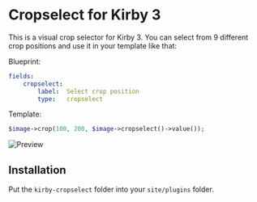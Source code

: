 # Cropselect for Kirby 3

This is a visual crop selector for Kirby 3. You can select from 9 different crop positions and use it in your template like that:

Blueprint:
```yaml
fields:
    cropselect:
        label:  Select crop position
        type:   cropselect
```

Template:
```php
$image->crop(100, 200, $image->cropselect()->value());
```

![Preview](https://user-images.githubusercontent.com/7975568/43335242-2d573a96-91cf-11e8-9252-e72e595901e2.gif)

## Installation

Put the `kirby-cropselect` folder into your `site/plugins` folder.